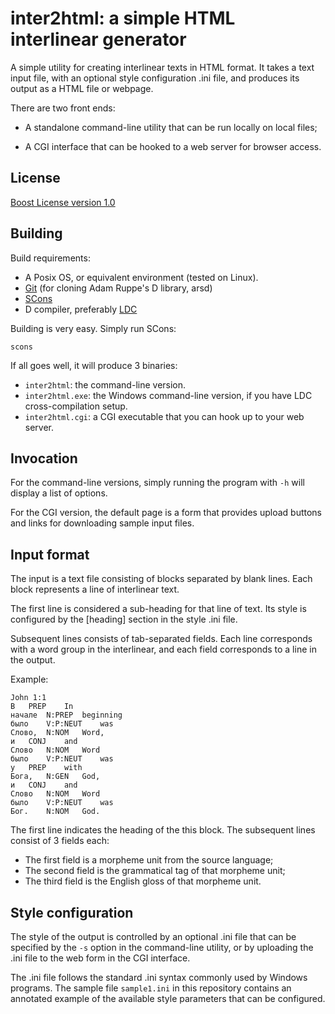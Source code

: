 inter2html: a simple HTML interlinear generator
===============================================

A simple utility for creating interlinear texts in HTML format. It takes a text
input file, with an optional style configuration .ini file, and produces its
output as a HTML file or webpage.

There are two front ends:

- A standalone command-line utility that can be run locally on local files;

- A CGI interface that can be hooked to a web server for browser access.

License
-------

[Boost License version 1.0](http://www.boost.org/LICENSE_1_0.txt)


Building
--------

Build requirements:

- A Posix OS, or equivalent environment (tested on Linux).
- [Git](https://git-scm.com/) (for cloning Adam Ruppe's D library, arsd)
- [SCons](https://scons.org/)
- D compiler, preferably [LDC](https://github.com/ldc-developers/ldc/releases/)

Building is very easy. Simply run SCons:

````
scons
````

If all goes well, it will produce 3 binaries:

- `inter2html`: the command-line version.
- `inter2html.exe`: the Windows command-line version, if you have LDC
  cross-compilation setup.
- `inter2html.cgi`: a CGI executable that you can hook up to your web server.


Invocation
----------

For the command-line versions, simply running the program with `-h` will
display a list of options.

For the CGI version, the default page is a form that provides upload buttons
and links for downloading sample input files.


Input format
------------

The input is a text file consisting of blocks separated by blank lines. Each
block represents a line of interlinear text.

The first line is considered a sub-heading for that line of text. Its style is
configured by the [heading] section in the style .ini file.

Subsequent lines consists of tab-separated fields. Each line corresponds with a
word group in the interlinear, and each field corresponds to a line in the
output.

Example:

    John 1:1
    В	PREP	In
    начале	N:PREP	beginning
    было	V:P:NEUT	was
    Слово,	N:NOM	Word,
    и	CONJ	and
    Слово	N:NOM	Word
    было	V:P:NEUT	was
    у	PREP	with
    Бога,	N:GEN	God,
    и	CONJ	and
    Слово	N:NOM	Word
    было	V:P:NEUT	was
    Бог.	N:NOM	God.

The first line indicates the heading of the this block.  The subsequent lines
consist of 3 fields each:

- The first field is a morpheme unit from the source language;
- The second field is the grammatical tag of that morpheme unit;
- The third field is the English gloss of that morpheme unit.


Style configuration
-------------------

The style of the output is controlled by an optional .ini file that can be
specified by the `-s` option in the command-line utility, or by uploading the
.ini file to the web form in the CGI interface.

The .ini file follows the standard .ini syntax commonly used by Windows
programs.  The sample file `sample1.ini` in this repository contains an
annotated example of the available style parameters that can be configured.

